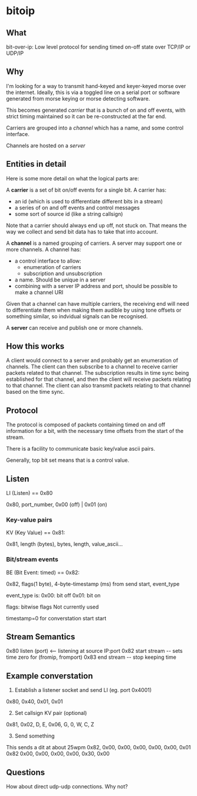 # bitoip

## What

bit-over-ip: Low level protocol for sending timed on-off state over TCP/IP or UDP/IP

## Why

I'm looking for a way to transmit hand-keyed and keyer-keyed morse over the
internet.  Ideally, this is via a toggled line on a serial port or software
generated from morse keying or morse detecting software.

This becomes generated *carrier* that is a bunch of on and off events, with strict timing maintained so it can be re-constructed at
the far end.

Carriers are grouped into a *channel* which has a name, and some control interface.

Channels are hosted on a *server*

##  Entities in detail

Here is some more detail on what the logical parts are:

A **carrier** is a set of bit on/off events for a single bit.  A carrier has:
 - an id (which is used to differentiate different bits in a stream)
 - a series of on and off events and control messages
 - some sort of source id (like a string callsign)

Note that a carrier should always end up off, not stuck on.  That means the way we collect and send bit data has to
take that into account.

A **channel** is a named grouping of carriers.  A server may support one or more channels.  A channel has:
 - a control interface to allow:
    - enumeration of carriers
    - subscription and unsubscription
 - a name.  Should be unique in a server
 - combining with a server IP address and port, should be possible to make a channel URI

 Given that a channel can have multiple carriers, the receiving end will need to differentiate them when making them audible by
 using tone offsets or something similar, so indvidual signals can be recognised.

A **server** can receive and publish one or more channels.

## How this works

A client would connect to a server and probably get an enumeration of channels.  The client can then
subscribe to a channel to receive carrier packets related to that channel.  The subscription results in time
sync being established for that channel, and then the client will receive packets relating to that channel.  The client
can also transmit packets relating to that channel based on the time sync.



## Protocol

The protocol is composed of packets containing timed on and off information for a bit, with the
necessary time offsets from the start of the stream.

There is a facility to communicate basic key/value ascii pairs.

Generally, top bit set means that is a control value.

## Listen
LI (Listen) == 0x80

0x80, port_number, 0x00 (off) | 0x01 (on)

### Key-value pairs

KV (Key Value) == 0x81:

0x81, length (bytes), bytes, length, value_ascii...

### Bit/stream events

BE (Bit Event: timed) == 0x82:

0x82, flags(1 byte), 4-byte-timestamp (ms) from send start, event_type

event_type is:
0x00: bit off
0x01: bit on

flags: bitwise flags
Not currently used

timestamp=0 for converstation start start

## Stream Semantics
0x80 listen (port) <-- listening at source IP:port
0x82 start stream -- sets time zero for (fromip, fromport)
0x83 end stream  -- stop keeping time

## Example converstation 

1. Establish a listener socket and send LI (eg. port 0x4001)

0x80, 0x40, 0x01, 0x01

2. Set callsign KV pair (optional)

0x81, 0x02, D, E, 0x06, G, 0, W, C, Z

3. Send something

This sends a dit at about 25wpm
0x82, 0x00, 0x00, 0x00, 0x00, 0x00, 0x01
0x82 0x00, 0x00, 0x00, 0x00, 0x30, 0x00








## Questions

How about direct udp-udp connections. Why not?


